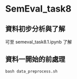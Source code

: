 # SemEval_task8

## 資料初步分析與了解

可至 semeval_task8.1.ipynb 了解

## 資料一開始的前處理

```bash=
bash data_preprocess.sh
```
